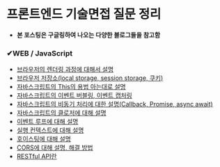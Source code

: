# 프론트엔드 기술면접 질문 정리
* **본 포스팅은 구글링하여 나오는 다양한 블로그들을 참고함**

### ✔WEB / JavaScript
* [브라우저의 렌더링 과정에 대해서 설명](./프론트엔드%20기술면접%20질문(1)/README.md/#브라우저의-렌더링-과정에-대해서-설명)
* [브라우저 저장소(local storage, session storage, 쿠키)](./프론트엔드%20기술면접%20질문(1)/README.md/#브라우저-저장소local-storage-session-storage-쿠키)
* [자바스크립트의 This의 용법 아는대로 설명](./프론트엔드%20기술면접%20질문(1)/README.md/#this의-용법-아는대로-설명)
* [자바스크립트의 이벤트 버블링, 이벤트 캡처링](./프론트엔드%20기술면접%20질문(1)/README.md/#이벤트-버블링-이벤트-캡처링)
* [자바스크립트의 비동기 처리에 대한 설명(Callback, Promise, async await)](./프론트엔드%20기술면접%20질문(1)/README.md/#비동기-처리에-대한-설명callback-promise-async-await)
* [자바스크립트의 클로저에 대해 설명](./프론트엔드%20기술면접%20질문(1)/README.md/#클로저에-대해-설명)
* [이벤트 루프에 대해 설명](./프론트엔드%20기술면접%20질문(2)/README.md/#이벤트-루프에-대해-설명)
* [실행 컨텍스트에 대해 설명](./프론트엔드%20기술면접%20질문(2)/README.md/#실행-컨텍스트에-대해-설명)
* [호이스팅에 대해 설명](./프론트엔드%20기술면접%20질문(2)/README.md/#호이스팅에-대해-설명)
* [CORS에 대해 설명, 해결 방법](./프론트엔드%20기술면접%20질문(2)/README.md/#cors에-대해-설명-해결-방법)
* [RESTful API란](./프론트엔드%20기술면접%20질문(2)/README.md/#restful-api란)
